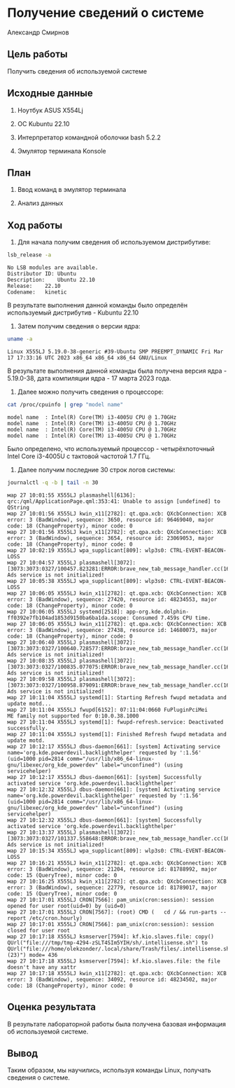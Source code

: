 # Получение сведений о системе
Александр Смирнов

## Цель работы

Получить сведения об используемой системе

## Исходные данные

1.  Ноутбук ASUS X554Lj

2.  ОС Kubuntu 22.10

3.  Интерпретатор командной оболочки bash 5.2.2

4.  Эмулятор терминала Konsole

## План

1.  Ввод команд в эмулятор терминала

2.  Анализ данных

## Ход работы

1.  Для начала получим сведения об используемом дистрибутиве:

``` bash
lsb_release -a
```

    No LSB modules are available.
    Distributor ID: Ubuntu
    Description:    Ubuntu 22.10
    Release:    22.10
    Codename:   kinetic

В результате выполнения данной команды было определён используемый
дистрибутив - Kubuntu 22.10

1.  Затем получим сведения о версии ядра:

``` bash
uname -a
```

    Linux X555LJ 5.19.0-38-generic #39-Ubuntu SMP PREEMPT_DYNAMIC Fri Mar 17 17:33:16 UTC 2023 x86_64 x86_64 x86_64 GNU/Linux

В результате выполнения данной команды была получена версия ядра -
5.19.0-38, дата компиляции ядра - 17 марта 2023 года.

1.  Далее можно получить сведения о процессоре:

``` bash
cat /proc/cpuinfo | grep "model name"
```

    model name  : Intel(R) Core(TM) i3-4005U CPU @ 1.70GHz
    model name  : Intel(R) Core(TM) i3-4005U CPU @ 1.70GHz
    model name  : Intel(R) Core(TM) i3-4005U CPU @ 1.70GHz
    model name  : Intel(R) Core(TM) i3-4005U CPU @ 1.70GHz

Было определено, что используемый процессор - четырёхпоточный Intel Core
i3-4005U с тактовой частотой 1.7 ГГц.

1.  Далее получим последние 30 строк логов системы:

``` bash
journalctl -q -b | tail -n 30
```

    мар 27 10:01:55 X555LJ plasmashell[6136]: qrc:/qml/ApplicationPage.qml:353:41: Unable to assign [undefined] to QString
    мар 27 10:01:56 X555LJ kwin_x11[2782]: qt.qpa.xcb: QXcbConnection: XCB error: 3 (BadWindow), sequence: 3650, resource id: 96469040, major code: 18 (ChangeProperty), minor code: 0
    мар 27 10:01:56 X555LJ kwin_x11[2782]: qt.qpa.xcb: QXcbConnection: XCB error: 3 (BadWindow), sequence: 3654, resource id: 23069053, major code: 18 (ChangeProperty), minor code: 0
    мар 27 10:02:19 X555LJ wpa_supplicant[809]: wlp3s0: CTRL-EVENT-BEACON-LOSS
    мар 27 10:04:57 X555LJ plasmashell[3072]: [3073:3073:0327/100457.823281:ERROR:brave_new_tab_message_handler.cc(160)] Ads service is not initialized!
    мар 27 10:05:38 X555LJ wpa_supplicant[809]: wlp3s0: CTRL-EVENT-BEACON-LOSS
    мар 27 10:06:05 X555LJ kwin_x11[2782]: qt.qpa.xcb: QXcbConnection: XCB error: 3 (BadWindow), sequence: 27420, resource id: 48234553, major code: 18 (ChangeProperty), minor code: 0
    мар 27 10:06:05 X555LJ systemd[2518]: app-org.kde.dolphin-ff0392e7fb104ad1853d9150ba6ba1da.scope: Consumed 7.459s CPU time.
    мар 27 10:06:05 X555LJ kwin_x11[2782]: qt.qpa.xcb: QXcbConnection: XCB error: 3 (BadWindow), sequence: 27438, resource id: 14680073, major code: 18 (ChangeProperty), minor code: 0
    мар 27 10:06:40 X555LJ plasmashell[3072]: [3073:3073:0327/100640.728577:ERROR:brave_new_tab_message_handler.cc(160)] Ads service is not initialized!
    мар 27 10:08:35 X555LJ plasmashell[3072]: [3073:3073:0327/100835.077075:ERROR:brave_new_tab_message_handler.cc(160)] Ads service is not initialized!
    мар 27 10:09:58 X555LJ plasmashell[3072]: [3073:3073:0327/100958.879091:ERROR:brave_new_tab_message_handler.cc(160)] Ads service is not initialized!
    мар 27 10:11:04 X555LJ systemd[1]: Starting Refresh fwupd metadata and update motd...
    мар 27 10:11:04 X555LJ fwupd[6152]: 07:11:04:0660 FuPluginPciMei       ME family not supported for 0:10.0.38.1000
    мар 27 10:11:04 X555LJ systemd[1]: fwupd-refresh.service: Deactivated successfully.
    мар 27 10:11:04 X555LJ systemd[1]: Finished Refresh fwupd metadata and update motd.
    мар 27 10:12:17 X555LJ dbus-daemon[661]: [system] Activating service name='org.kde.powerdevil.backlighthelper' requested by ':1.56' (uid=1000 pid=2814 comm="/usr/lib/x86_64-linux-gnu/libexec/org_kde_powerdev" label="unconfined") (using servicehelper)
    мар 27 10:12:17 X555LJ dbus-daemon[661]: [system] Successfully activated service 'org.kde.powerdevil.backlighthelper'
    мар 27 10:12:32 X555LJ dbus-daemon[661]: [system] Activating service name='org.kde.powerdevil.backlighthelper' requested by ':1.56' (uid=1000 pid=2814 comm="/usr/lib/x86_64-linux-gnu/libexec/org_kde_powerdev" label="unconfined") (using servicehelper)
    мар 27 10:12:32 X555LJ dbus-daemon[661]: [system] Successfully activated service 'org.kde.powerdevil.backlighthelper'
    мар 27 10:13:37 X555LJ plasmashell[3072]: [3073:3073:0327/101337.558648:ERROR:brave_new_tab_message_handler.cc(160)] Ads service is not initialized!
    мар 27 10:15:34 X555LJ wpa_supplicant[809]: wlp3s0: CTRL-EVENT-BEACON-LOSS
    мар 27 10:16:21 X555LJ kwin_x11[2782]: qt.qpa.xcb: QXcbConnection: XCB error: 3 (BadWindow), sequence: 21204, resource id: 81788992, major code: 15 (QueryTree), minor code: 0
    мар 27 10:16:25 X555LJ kwin_x11[2782]: qt.qpa.xcb: QXcbConnection: XCB error: 3 (BadWindow), sequence: 22779, resource id: 81789017, major code: 15 (QueryTree), minor code: 0
    мар 27 10:17:01 X555LJ CRON[7566]: pam_unix(cron:session): session opened for user root(uid=0) by (uid=0)
    мар 27 10:17:01 X555LJ CRON[7567]: (root) CMD (   cd / && run-parts --report /etc/cron.hourly)
    мар 27 10:17:01 X555LJ CRON[7566]: pam_unix(cron:session): session closed for user root
    мар 27 10:17:18 X555LJ ksmserver[7594]: kf.kio.slaves.file: copy() QUrl("file:///tmp/tmp-4294-zSLT4SIm5YIH/sh/.intellisense.sh") to QUrl("file:///home/olekzonder/.local/share/Trash/files/.intellisense.sh (23)") mode= 436
    мар 27 10:17:18 X555LJ ksmserver[7594]: kf.kio.slaves.file: the file doesn't have any xattr
    мар 27 10:17:18 X555LJ kwin_x11[2782]: qt.qpa.xcb: QXcbConnection: XCB error: 3 (BadWindow), sequence: 34092, resource id: 48234502, major code: 18 (ChangeProperty), minor code: 0

## Оценка результата

В результате лабораторной работы была получена базовая информация об
используемой системе.

## Вывод

Таким образом, мы научились, используя команды Linux, получать сведения
о системе.
